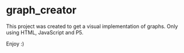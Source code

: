 # graph_creator

This project was created to get a visual implementation of graphs.
Only using HTML, JavaScript and P5.

Enjoy :)
